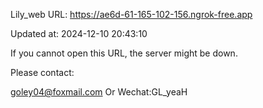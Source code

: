 Lily_web URL: https://ae6d-61-165-102-156.ngrok-free.app

Updated at: 2024-12-10 20:43:10

If you cannot open this URL, the server might be down.

Please contact: 

goley04@foxmail.com Or Wechat:GL_yeaH